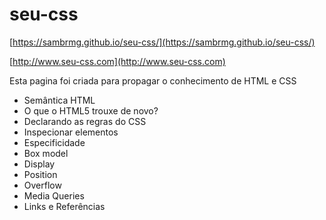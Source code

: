 # seu-css
[https://sambrmg.github.io/seu-css/](https://sambrmg.github.io/seu-css/)

[http://www.seu-css.com](http://www.seu-css.com)

Esta pagina foi criada para propagar o conhecimento de HTML e CSS

* Semântica HTML
* O que o HTML5 trouxe de novo?
* Declarando as regras do CSS
* Inspecionar elementos
* Especificidade
* Box model
* Display
* Position
* Overflow
* Media Queries
* Links e Referências
